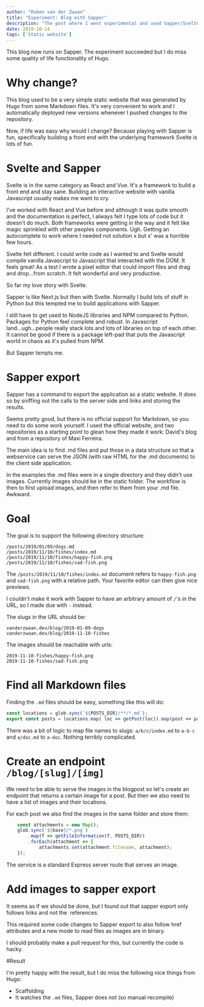 ```yaml
---
author: "Ruben van der Zwaan"
title: "Experiment: Blog with Sapper"
description: "The post where I went experimental and used Sapper/Svelte for my website."
date: 2019-10-14
tags: ['Static website']
---
```


This blog now runs on Sapper. The experiment succeeded but I do miss some quality of life functionality of Hugo.

<!-- more -->

# Why change?

This blog used to be a very simple static website that was generated by Hugo from some Markdown files. It's very convenient to work and I automatically deployed new versions whenever I pushed changes to the repository.

Now, if life was easy why would I change? Because playing with Sapper is fun, specifically building a front end with the underlying framework Svelte is lots of fun.

# Svelte and Sapper

Svelte is in the same category as React and Vue. It's a framework to build a front end and stay sane. Building an interactive website with vanilla Javascript usually makes me want to cry.

I've worked with React and Vue before and although it was quite smooth and the documentation is perfect, I always felt I type lots of code but it doesn't do much. Both frameworks were getting in the way and it felt like magic sprinkled with other peoples components. Ugh. Getting an autocomplete to work where I needed not solution x but x' was a horrible few hours.

Svelte felt different. I could write code as I wanted to and Svelte would compile vanilla Javascript to Javascript that interacted with the DOM. It feels great! As a test I wrote a pixel editor that could import files and drag and drop...from scratch. It felt wonderful and very productive.

So far my love story with Svelte.

Sapper is like Next.js but then with Svelte. Normally I build lots of stuff in Python but this tempted me to build applications with Sapper.

I still have to get used to NodeJS libraries and NPM compared to Python. Packages for Python feel complete and robust. In Javascript land...ugh...people really stack lots and lots of libraries on top of each other. It cannot be good if there is a package left-pad that puts the Javascript world in chaos as it's pulled from NPM.

But Sapper tempts me.

# Sapper export

Sapper has a command to export the application as a static website. It does so by sniffing out the calls to the server side and links and storing the results.

Seems pretty good, but there is no official support for Markdown, so you need to do some work yourself. I used the official website, and two repositories as a starting point to glean how they made it work: David's blog and from a repository of Maxi Ferreira.

The main idea is to find .md files and put those in a data structure so that a webservice can serve the JSON (with raw HTML for the .md documents) to the client side application.

In the examples the .md files were in a single directory and they didn't use images. Currently images should be in the static folder. The workflow is then to first upload images, and then refer to them from your .md file. Awkward.

# Goal

The goal is to support the following directory structure:

```
/posts/2019/01/09/dogs.md
/posts/2019/11/10/fishes/index.md
/posts/2019/11/10/fishes/happy-fish.png
/posts/2019/11/10/fishes/sad-fish.png
```

The `/posts/2019/11/10/fishes/index.md` document refers to `happy-fish.png` and `sad-fish.png` with a relative path. Your favorite editor can then give nice previews.

I couldn't make it work with Sapper to have an arbitrary amount of `/`'s in the URL, so I made due with `-` instead.

The slugs in the URL should be:
```
vanderzwaan.dev/blog/2019-01-09-dogs
vanderzwaan.dev/blog/2019-11-10-fishes
```

The images should be reachable with urls:

```
2019-11-10-fishes/happy-fish.png
2019-11-10-fishes/sad-fish.png
```

# Find all Markdown files

Finding the `.md` files should be easy, something like this will do:

```javascript
const locations = glob.sync(`${POSTS_DIR}/**/*.md`);
export const posts = locations.map( loc => getPost(loc)).map(post => parsePost(post));
```

There was a bit of logic to map file names to slugs: `a/b/c/index.md` to `a-b-c` and `a/doc.md` to `a-doc`. Nothing terribly complicated.

# Create an endpoint `/blog/[slug]/[img]`

We need to be able to serve the images in the blogpost so let's create an endpoint that returns a certain image for a post. But then we also need to have a list of images and their locations.

For each post we also find the images in the same folder and store them:
```javascript 
    const attachments = new Map();
    glob.sync(`${base}/*.png`)
        .map(f => getFileInformation(f, POSTS_DIR))
        .forEach(attachment => {
            attachments.set(attachment.filename, attachment);
    });
```
The service is a standard Express server route that serves an image.

# Add images to sapper export

It seems as if we should be done, but I found out that sapper export only follows <a> links and not the <img href='my image'/> references.

This required some code changes to Sapper export to also follow href attributes and a new mode to read files as images are in binary.

I should probably make a pull request for this, but currently the code is hacky.

#Result

I'm pretty happy with the result, but I do miss the following nice things from Hugo:

* Scaffolding
* It watches the `.md` files, Sapper does not (so manual recompile)

